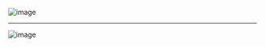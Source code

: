 ![image](https://user-images.githubusercontent.com/74396651/159851603-69630def-a607-45b6-8050-6e91aa688337.png)

<hr>

![image](https://user-images.githubusercontent.com/74396651/159851684-f779caa4-2f23-4d7e-a979-ce630301317b.png)
